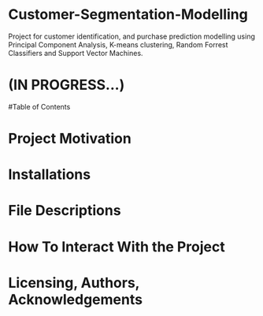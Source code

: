 # Customer-Segmentation-Modelling
Project for customer identification, and purchase prediction modelling using Principal Component Analysis, K-means clustering, Random Forrest Classifiers and Support Vector Machines.

# (IN PROGRESS...)

#Table of Contents

# Project Motivation

# Installations

# File Descriptions

# How To Interact With the Project

# Licensing, Authors, Acknowledgements
